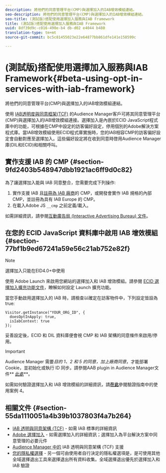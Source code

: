 ```yaml
---
description: 將他們的同意管理平台(CMP)與選擇加入的IAB增效模組連結。
seo-description: 將他們的同意管理平台(CMP)與選擇加入的IAB增效模組連結。
seo-title: (測試版)搭配使用選擇加入服務與IAB Framework
title: (測試版)搭配使用選擇加入服務與IAB Framework
uuid: 8df39d9c-c016-490e-b4 db-d02 e4044 b480
translation-type: tm+mt
source-git-commit: bc5c81455023e22e64877bb861dfe141e158599c

---
```



# (測試版)搭配使用選擇加入服務與IAB Framework{#beta-using-opt-in-services-with-iab-framework}

將他們的同意管理平台(CMP)與選擇加入的IAB增效模組連結。

使用 [IAB透明度與同意框架(TCF)](https://iabtechlab.com/standards/gdpr-transparency-and-consent-framework/) 的Audience Manager客戶可將其同意管理平台(CMP)與選擇加入的IAB增效模組連接。選擇加入是內嵌於ECID JavaScript程式庫中的功能，可根據在CMP中設定的訪客偏好設定，停用個別的Adobe解決方案程式庫。當IAB增效模組使用ECID程式庫實施時，您的IAB相容CMP的訪客偏好設定會自動對應至選擇加入。這些偏好設定將在收到同意時啓用Audience Manager庫(DIL和ECID)和相關呼叫。

## 實作支援 IAB 的 CMP {#section-9fd2403b548947dbb1921ac6ff9d0c82}

為了讓選擇加入能與 IAB 同意整合，您需要完成下列操作:

1. 實作支援 IAB 且[註冊為 IAB 廠商](https://vendorlist.consensu.org/vendorlist.json)的 CMP，或開發會實作 IAB 規格的內部 CMP，並註冊為具有 IAB Europe 的 CMP。
1. 在載入Adobe JS `__cmp` 之前定義/載入。

如需詳細資訊，請參閱[互動廣告局 (Interactive Advertising Bureau) 文件](https://github.com/InteractiveAdvertisingBureau/GDPR-Transparency-and-Consent-Framework/blob/master/v1.1%20Implementation%20Guidelines.md)。

## 在您的 ECID JavaScript 資料庫中啟用 IAB 增效模組 {#section-77bf1b9ed67241a59e56c21ab752e82f}

>[!NOTE]
>
>選擇加入只能在EID4.0+中使用

使用 Adobe Launch 來啟用您網站的選擇加入和 IAB 增效模組。請參閱 [ECID 選擇加入擴充功能文件](https://marketing-beta.adobe.com/resources/help/launch/ecid-optin/)，瞭解如何設定 Launch 擴充功能。

當您手動啟用選擇加入的 IAB 時，請檢查以確定在訪客物件中，下列設定皆設為 true:

```
Visitor.getInstance("YOUR_ORG_ID", {  
  doesOptInApply: true,   
  isIabContext: true   
});
```

妥善設定後，ECID 和 DIL 資料庫便會視 CMP 和 IAB 架構的同意條件來啟用/停用。

>[!IMPORTANT]
>
>Audience Manager 需要*目的 1、2 和 5 的同意，加上廠商同意*，才能部署 Cookie，並初始化或執行 ID 同步。請參閱AAB plugin in Audience Manager文件** [此處](https://marketing-beta.adobe.com/resources/help/aam/iab-support/aam-iab-support.html)**。

如需如何驗證選擇加入和 IAB 增效模組的詳細資訊，請[**在此**](../../implementation-guides/opt-in-service/testing-optin-and-iab-plugin.md#section-ca5c6f92fbdf4fd29b4acb6b644efbd0)參閱驗證指南中的使用案例 4。

## 相關文件 {#section-55da1110051a4b39b1037803f4a7b264}

* [IAB 透明與同意架構 (TCF)](https://iabtechlab.com/standards/gdpr-transparency-and-consent-framework/) - 如需 IAB 標準的詳細資訊
* [Adobe 選擇加入](../../implementation-guides/opt-in-service/optin-overview.md#concept-f9b5db0d27a245fbadd3e19162319360) - 如需選擇加入的詳細資訊；選擇加入為平台解決方案中同意管理的必要元件
* [Audience Manager 中的](https://marketing-beta.adobe.com/resources/help/aam/iab-support/aam-iab-support.html) IAB 透明與同意架構 (TCF) 支援
* [您的隱私權選擇](https://www.adobe.com/privacy/opt-out.html#customeruse) - 另一個可由使用者自行決定的隱私權選項是，是可使用其他全域選擇退出工具來選擇退出所有資料收集。全域選擇退出優先於選擇加入和 IAB 驗證

